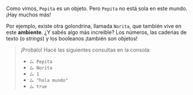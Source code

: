 Como vimos, `Pepita` es un objeto. Pero `Pepita` no está sola en este mundo. ¡Hay muchos más!

Por ejemplo, existe otra golondrina, llamada `Norita`, que también vive en este **ambiente**. ¿Y sabés algo más increible? Los números, las cadenas de texto (o _strings_) y los booleanos ¡también son objetos!

> ¡Probalo! Hacé las siguientes consultas en la consola: 
> 
> * `ム Pepita`
> * `ム Norita`
> * `ム 1`
> * `ム "hola mundo"`
> * `ム true`
